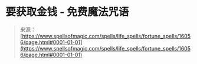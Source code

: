 <!--yml

category: 未分类

date: 2024-06-12 18:55:57

-->

# 要获取金钱 - 免费魔法咒语

> 来源：[https://www.spellsofmagic.com/spells/life_spells/fortune_spells/16056/page.html#0001-01-01](https://www.spellsofmagic.com/spells/life_spells/fortune_spells/16056/page.html#0001-01-01)
